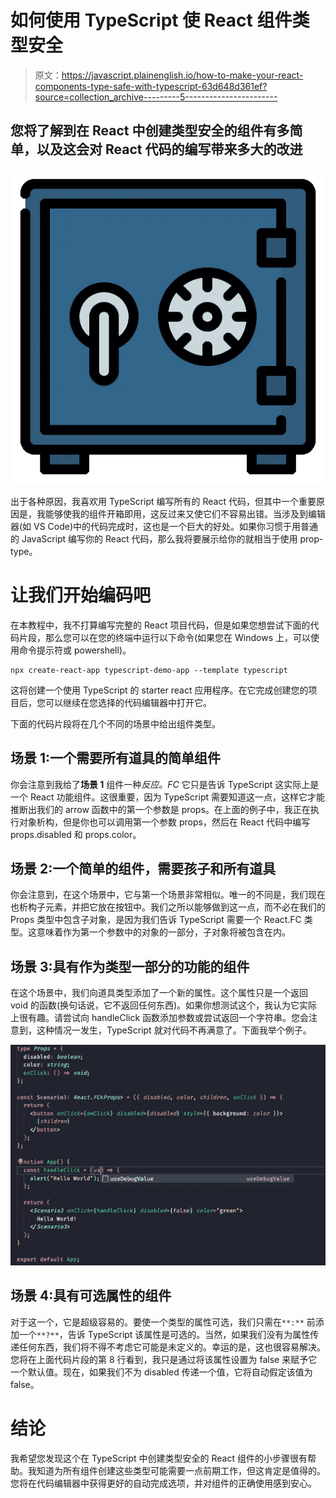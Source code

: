 # 如何使用 TypeScript 使 React 组件类型安全

> 原文：<https://javascript.plainenglish.io/how-to-make-your-react-components-type-safe-with-typescript-63d648d361ef?source=collection_archive---------5----------------------->

## 您将了解到在 React 中创建类型安全的组件有多简单，以及这会对 React 代码的编写带来多大的改进

![](img/6ba099c80f3cfee64bbe2754634518a4.png)

出于各种原因，我喜欢用 TypeScript 编写所有的 React 代码，但其中一个重要原因是，我能够使我的组件开箱即用，这反过来又使它们不容易出错。当涉及到编辑器(如 VS Code)中的代码完成时，这也是一个巨大的好处。如果你习惯于用普通的 JavaScript 编写你的 React 代码，那么我将要展示给你的就相当于使用 prop-type。

# 让我们开始编码吧

在本教程中，我不打算编写完整的 React 项目代码，但是如果您想尝试下面的代码片段，那么您可以在您的终端中运行以下命令(如果您在 Windows 上，可以使用命令提示符或 powershell)。

```
npx create-react-app typescript-demo-app --template typescript
```

这将创建一个使用 TypeScript 的 starter react 应用程序。在它完成创建您的项目后，您可以继续在您选择的代码编辑器中打开它。

下面的代码片段将在几个不同的场景中给出组件类型。

## 场景 1:一个需要所有道具的简单组件

你会注意到我给了**场景 1** 组件一种*反应。FC* 它只是告诉 TypeScript 这实际上是一个 React 功能组件。这很重要，因为 TypeScript 需要知道这一点，这样它才能推断出我们的 arrow 函数中的第一个参数是 props。在上面的例子中，我正在执行对象析构，但是你也可以调用第一个参数 props，然后在 React 代码中编写 props.disabled 和 props.color。

## 场景 2:一个简单的组件，需要孩子和所有道具

你会注意到，在这个场景中，它与第一个场景非常相似。唯一的不同是，我们现在也析构子元素，并把它放在按钮中。我们之所以能够做到这一点，而不必在我们的 Props 类型中包含子对象，是因为我们告诉 TypeScript 需要一个 React.FC 类型。这意味着作为第一个参数中的对象的一部分，子对象将被包含在内。

## **场景 3:具有作为类型**一部分的功能的组件

在这个场景中，我们向道具类型添加了一个新的属性。这个属性只是一个返回 void 的函数(换句话说，它不返回任何东西)。如果你想测试这个，我认为它实际上很有趣。请尝试向 handleClick 函数添加参数或尝试返回一个字符串。您会注意到，这种情况一发生，TypeScript 就对代码不再满意了。下面我举个例子。

![](img/5b730126910d06a81131f33e64822801.png)

## 场景 4:具有可选属性的组件

对于这一个，它是超级容易的。要使一个类型的属性可选，我们只需在`**:**` 前添加一个`**?**`，告诉 TypeScript 该属性是可选的。当然，如果我们没有为属性传递任何东西，我们将不得不考虑它可能是未定义的。幸运的是，这也很容易解决。您将在上面代码片段的第 8 行看到，我只是通过将该属性设置为 false 来赋予它一个默认值。现在，如果我们不为 disabled 传递一个值，它将自动假定该值为 false。

# 结论

我希望您发现这个在 TypeScript 中创建类型安全的 React 组件的小步骤很有帮助。我知道为所有组件创建这些类型可能需要一点前期工作，但这肯定是值得的。您将在代码编辑器中获得更好的自动完成选项，并对组件的正确使用感到安心。